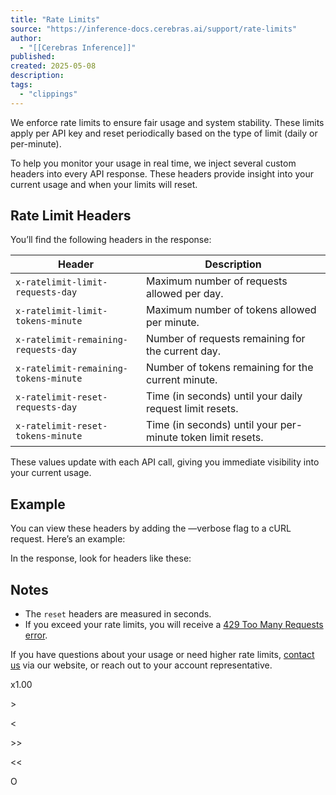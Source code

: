 ```yaml
---
title: "Rate Limits"
source: "https://inference-docs.cerebras.ai/support/rate-limits"
author:
  - "[[Cerebras Inference]]"
published:
created: 2025-05-08
description:
tags:
  - "clippings"
---
```

We enforce rate limits to ensure fair usage and system stability. These limits apply per API key and reset periodically based on the type of limit (daily or per-minute).

To help you monitor your usage in real time, we inject several custom headers into every API response. These headers provide insight into your current usage and when your limits will reset.

## Rate Limit Headers

You’ll find the following headers in the response:

| Header | Description |
| --- | --- |
| `x-ratelimit-limit-requests-day` | Maximum number of requests allowed per day. |
| `x-ratelimit-limit-tokens-minute` | Maximum number of tokens allowed per minute. |
| `x-ratelimit-remaining-requests-day` | Number of requests remaining for the current day. |
| `x-ratelimit-remaining-tokens-minute` | Number of tokens remaining for the current minute. |
| `x-ratelimit-reset-requests-day` | Time (in seconds) until your daily request limit resets. |
| `x-ratelimit-reset-tokens-minute` | Time (in seconds) until your per-minute token limit resets. |

These values update with each API call, giving you immediate visibility into your current usage.

## Example

You can view these headers by adding the —verbose flag to a cURL request. Here’s an example:

In the response, look for headers like these:

## Notes

- The `reset` headers are measured in seconds.
- If you exceed your rate limits, you will receive a [429 Too Many Requests error](https://inference-docs.cerebras.ai/support/error).

If you have questions about your usage or need higher rate limits, [contact us](https://www.cerebras.ai/contact) via our website, or reach out to your account representative.

x1.00

\>

<

\>>

<<

O